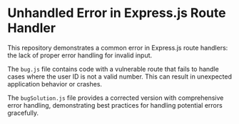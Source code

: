 # Unhandled Error in Express.js Route Handler

This repository demonstrates a common error in Express.js route handlers: the lack of proper error handling for invalid input.

The `bug.js` file contains code with a vulnerable route that fails to handle cases where the user ID is not a valid number.  This can result in unexpected application behavior or crashes.

The `bugSolution.js` file provides a corrected version with comprehensive error handling, demonstrating best practices for handling potential errors gracefully.